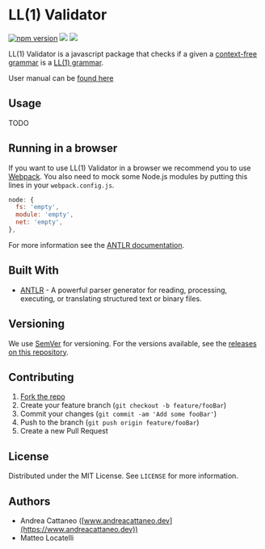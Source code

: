 
# LL(1) Validator

[![npm version](https://badge.fury.io/js/ll1-validator.svg)](https://badge.fury.io/js/ll1-validator)
![](https://github.com/imcatta/ll1-validator/workflows/Node%20CI/badge.svg)
![](https://github.com/imcatta/ll1-validator/workflows/Node.js%20Package/badge.svg)

LL(1) Validator is a javascript package that checks if a given a [context-free grammar](https://en.wikipedia.org/wiki/Context-free_grammar) is a [LL(1) grammar](https://en.wikipedia.org/wiki/LL_grammar).

User manual can be [found here](https://drive.google.com/open?id=1lqKTJiMnvf4HXYfh-OO2cxB2bZgDE8sB)

## Usage

TODO

## Running in a browser

If you want to use LL(1) Validator in a browser we recommend you to use [Webpack](https://webpack.js.org/). You also need to mock some Node.js modules by putting this lines in your `webpack.config.js`.

```javascript
node: {
  fs: 'empty',
  module: 'empty',
  net: 'empty',
},
```

For more information see the [ANTLR documentation](https://github.com/antlr/antlr4/blob/master/doc/javascript-target.md#how-do-i-get-the-runtime-in-my-browser).

## Built With

* [ANTLR](https://www.antlr.org/) - A powerful parser generator for reading, processing, executing, or translating structured text or binary files.

## Versioning

We use [SemVer](http://semver.org/) for versioning. For the versions available, see the [releases on this repository](https://github.com/imcatta/ll1-validator/releases). 

## Contributing

1. [Fork the repo](<https://github.com/imcatta/ll1-validator/fork>)
2. Create your feature branch (`git checkout -b feature/fooBar`)
3. Commit your changes (`git commit -am 'Add some fooBar'`)
4. Push to the branch (`git push origin feature/fooBar`)
5. Create a new Pull Request

## License

Distributed under the MIT License. See `LICENSE` for more information.

## Authors

* Andrea Cattaneo ([www.andreacattaneo.dev](https://www.andreacattaneo.dev))
* Matteo Locatelli
